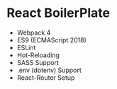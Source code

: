 # React BoilerPlate #

* Webpack 4
* ES9 (ECMAScript 2018)
* ESLint
* Hot-Reloading
* SASS Support
* .env (dotenv) Support
* React-Router Setup